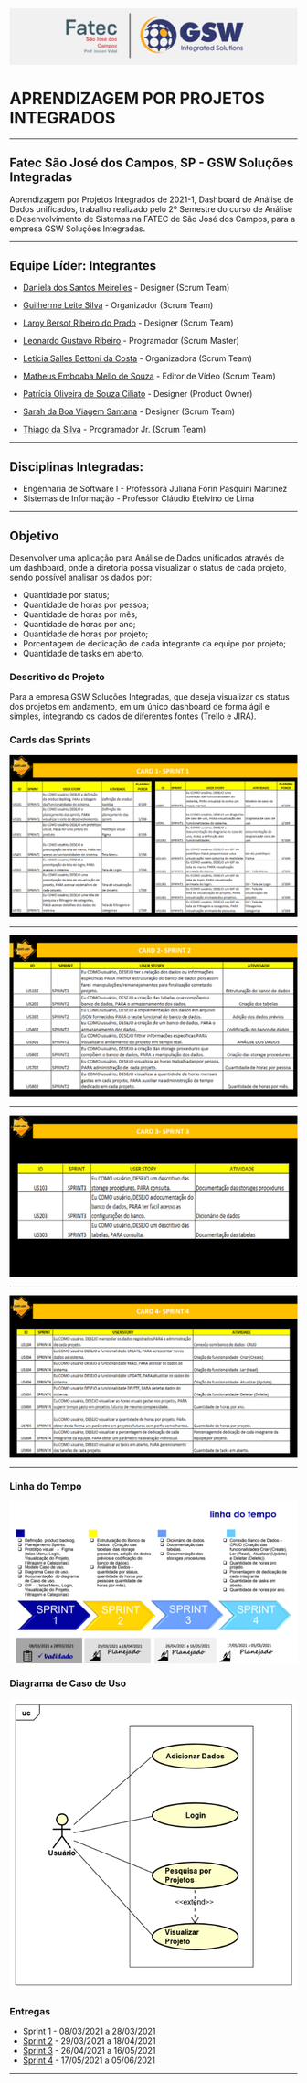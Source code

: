 ![FATEC_E_GSW_.jpeg](https://github.com/Leo0256/Equipe_Lider-Projeto_GSW/blob/main/Arquivos/Fotos%20e%20Documentos/FATEC%20E%20GSW%20.jpeg)

# APRENDIZAGEM POR PROJETOS INTEGRADOS 
----------------------------------------------------------------------------------------------------------------------------------------------------------
## Fatec São José dos Campos, SP - GSW Soluções Integradas 
Aprendizagem por Projetos Integrados de 2021-1, Dashboard de Análise de Dados unificados, trabalho realizado pelo 2º Semestre 
do curso de Análise e Desenvolvimento de Sistemas na FATEC de São José dos Campos, para a empresa GSW Soluções Integradas. 

----------------------------------------------------------------------------------------------------------------------------------------------------------
## Equipe Líder: Integrantes

- [Daniela dos Santos Meirelles](https://github.com/DanielaMeirelles) - Designer (Scrum Team)

- [Guilherme Leite Silva](https://github.com/Glsilva) - Organizador (Scrum Team)

- [Laroy Bersot Ribeiro do Prado](https://github.com/laroyprado) - Designer (Scrum Team)

- [Leonardo Gustavo Ribeiro](https://github.com/Leo0256) - Programador (Scrum Master)

- [Letícia Salles Bettoni da Costa](https://github.com/leticiasalles) - Organizadora (Scrum Team)

- [Matheus Emboaba Mello de Souza](https://github.com/MatheusEmboabaTeteu) - Editor de Vídeo (Scrum Team)

- [Patrícia Oliveira de Souza Ciliato](https://github.com/Ppistache) - Designer (Product Owner)

- [Sarah da Boa Viagem Santana](https://github.com/Sarah781) - Designer (Scrum Team)

- [Thiago da Silva](https://github.com/Thiago-Thome) - Programador Jr. (Scrum Team)


----------------------------------------------------------------------------------------------------------------------------------------------------------
## Disciplinas Integradas:
- Engenharia de Software I - Professora Juliana Forin Pasquini Martinez 
- Sistemas de Informação - Professor Cláudio Etelvino de Lima 


----------------------------------------------------------------------------------------------------------------------------------------------------------
## Objetivo
Desenvolver uma aplicação para Análise de Dados unificados através de um dashboard, onde a diretoria possa visualizar o status de cada projeto, sendo 
possível analisar os dados por: 
 - Quantidade por status;
 - Quantidade de horas por pessoa;
 - Quantidade de horas por mês;
 - Quantidade de horas por ano;
 - Quantidade de horas por projeto;
 - Porcentagem de dedicação de cada integrante da equipe por projeto;
 - Quantidade de tasks em aberto.

### Descritivo do Projeto

Para a empresa GSW Soluções Integradas, que deseja visualizar os status dos projetos em andamento, 
em um único dashboard de forma ágil e simples, integrando os dados de diferentes fontes (Trello e JIRA). 



### Cards das Sprints

![CARD1](https://github.com/Leo0256/Equipe_Lider-Projeto_GSW/blob/main/Arquivos/Fotos%20e%20Documentos/CARD1.jpg)

 -----------------------------------------------------------------------------------------------------------------------------------------------------------

![CARD2](https://github.com/Leo0256/Equipe_Lider-Projeto_GSW/blob/main/Arquivos/Fotos%20e%20Documentos/CARD2.jpg)

 -----------------------------------------------------------------------------------------------------------------------------------------------------------

![CARD3](https://github.com/Leo0256/Equipe_Lider-Projeto_GSW/blob/main/Arquivos/Fotos%20e%20Documentos/CARD3.jpg)

 -----------------------------------------------------------------------------------------------------------------------------------------------------------

![CARD4](https://github.com/Leo0256/Equipe_Lider-Projeto_GSW/blob/main/Arquivos/Fotos%20e%20Documentos/CARD4.jpg)

 -----------------------------------------------------------------------------------------------------------------------------------------------------------

### Linha do Tempo
![linhadotempo](https://github.com/Leo0256/Equipe_Lider-Projeto_GSW/blob/main/Arquivos/Fotos%20e%20Documentos/linhadotempo.jpg)


### Diagrama de Caso de Uso
![Diagrama_de_Caso_de_Uso](https://github.com/Leo0256/Equipe_Lider-Projeto_GSW/blob/main/Arquivos/Fotos%20e%20Documentos/Diagrama%20de%20Caso%20de%20Uso.png)


### Entregas
- <a href='https://github.com/Leo0256/Equipe_Lider-Projeto_Integrador/tree/master/Sprint%200'>Sprint 1</a> - 08/03/2021 a 28/03/2021
- <a href=''>Sprint 2</a> - 29/03/2021 a 18/04/2021
- <a href=''>Sprint 3</a> - 26/04/2021 a 16/05/2021
- <a href=''>Sprint 4</a> - 17/05/2021 a 05/06/2021

 -----------------------------------------------------------------------------------------------------------------------------------------------------------


